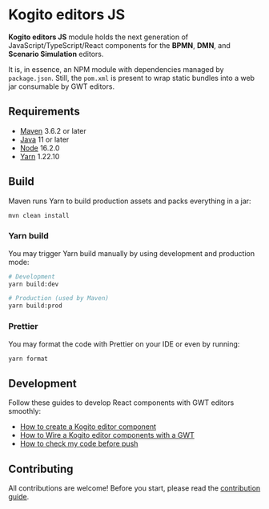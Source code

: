 # Kogito editors JS

**Kogito editors JS** module holds the next generation of JavaScript/TypeScript/React components for the **BPMN**, **DMN**, and **Scenario Simulation** editors.

It is, in essence, an NPM module with dependencies managed by `package.json`. Still, the `pom.xml` is present to wrap static bundles into a web jar consumable by GWT editors.

## Requirements

- [Maven](https://maven.apache.org/) 3.6.2 or later
- [Java](https://openjdk.java.net/install/) 11 or later
- [Node](https://nodejs.org) 16.2.0
- [Yarn](https://yarnpkg.com/getting-started/install) 1.22.10

## Build

Maven runs Yarn to build production assets and packs everything in a jar:

```bash
mvn clean install
```

### Yarn build

You may trigger Yarn build manually by using development and production mode:

```bash
# Development
yarn build:dev

# Production (used by Maven)
yarn build:prod
```

### Prettier

You may format the code with Prettier on your IDE or even by running:

```bash
yarn format
```

## Development

Follow these guides to develop React components with GWT editors smoothly:

- [How to create a Kogito editor component](./docs/new-component.md)
- [How to Wire a Kogito editor components with a GWT](./docs/wire.md)
- [How to check my code before push](./docs/hooks.md)

## Contributing

All contributions are welcome! Before you start, please read the [contribution guide](../CONTRIBUTING.md).
